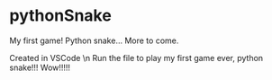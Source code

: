 # pythonSnake
My first game! Python snake... More to come.

Created in VSCode \n
Run the file to play my first game ever, python snake!!! Wow!!!!!